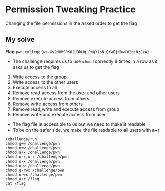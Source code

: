 # Permission Tweaking Practice

Changing the file permissions in the asked order to get the flag

## My solve
**Flag** `pwn.college{wa-Xs2M0MSRK02UDkHg_PnQY1hN.QXwEjN0wCO2gjNzEzW}`
- The challenge requires us to use `chmod` correctly 8 times in a row as it asks us to get the flag
1. Write access to the group
2. Write access to the other users
3. Execute access to all
4. Remove read access from the user and other users
5. Remove execute access from others
6. Remove write access from others
7. Remove read,write and execute access from group
8. Remove write and execute access from user
- The flag file is accessible to us but we need to make it readable
- To be on the safer side, we make the file readable to all users with **a+r**

```
/challenge/run
chmod g+w /challenge/pwn
chmod o+w /challenge/pwn
chmod a+x /challenge/pwn
chmod o-r,u-r /challenge/pwn
chmod o-x /challenge/pwn
chmod o-w /challenge/pwn
chmod g-rwx /challenge/pwn
chmod u-wx /challenge/pwn
chmod a+r /flag
cat /flag
```